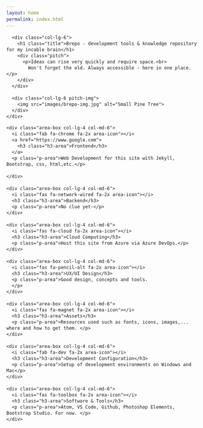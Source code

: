 ```yaml
---
layout: home
permalink: index.html
---
```


<section id="pitch-section">
  <div class="container">
    <div class="row">

      <div class="col-lg-6">
        <h1 class="title">Brepo - development tools & knowledge repository for my incable brain</h1>
        <div class="pitch">
          <p>Ideas can rise very quickly and require space.<br>
            Won't forget the old. Always accessible - here in one place.</p>
        </div>
      </div>

      <div class="col-lg-6 pitch-img">
        <img src="images/brepo-img.jpg" alt="Small Pine Tree">
      </div>
    </div>
  </div>
</section>

<section id="areas">
  <div class="row">

    <div class="area-box col-lg-4 col-md-6">
      <i class="fab fa-chrome fa-2x area-icon"></i>
      <a href="https://www.google.com">
        <h3 class="h3-area">Frontend</h3>
      </a>
      <p class="p-area">Web Development for this site with Jekyll, Bootstrap, css, html,etc.</p>

    </div>

    <div class="area-box col-lg-4 col-md-6">
      <i class="fas fa-network-wired fa-2x area-icon"></i>
      <h3 class="h3-area">Backend</h3>
      <p class="p-area">No clue yet-</p>
    </div>

    <div class="area-box col-lg-4 col-md-6">
      <i class="fas fa-cloud fa-2x area-icon"></i>
      <h3 class="h3-area">Cloud Computing</h3>
      <p class="p-area">Host this site from Azure via Azure DevOps.</p>
    </div>

    <div class="area-box col-lg-4 col-md-6">
      <i class="fas fa-pencil-alt fa-2x area-icon"></i>
      <h3 class="h3-area">UX/UI Design</h3>
      <p class="p-area">Good design, concepts and tools.
      </p>
    </div>

    <div class="area-box col-lg-4 col-md-6">
      <i class="fas fa-magnet fa-2x area-icon"></i>
      <h3 class="h3-area">Assets</h3>
      <p class="p-area">Resources used such as fonts, icons, images,... where and how to get them. </p>
    </div>

    <div class="area-box col-lg-4 col-md-6">
      <i class="fab fa-dev fa-2x area-icon"></i>
      <h3 class="h3-area">Development Configuration</h3>
      <p class="p-area">Setup of development environments on Windows and Mac</p>
    </div>

    <div class="area-box col-lg-4 col-md-6">
      <i class="fas fa-toolbox fa-2x area-icon"></i>
      <h3 class="h3-area">Software & Tools</h3>
      <p class="p-area">Atom, VS Code, Github, Photoshop Elements, Bootstrap Studio. For now. </p>
    </div>

  </div>


</section>
